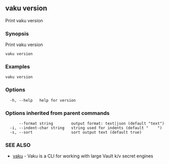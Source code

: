 ## vaku version

Print vaku version

### Synopsis

Print vaku version

```
vaku version
```

### Examples

```
vaku version
```

### Options

```
  -h, --help   help for version
```

### Options inherited from parent commands

```
      --format string        output format: text|json (default "text")
  -i, --indent-char string   string used for indents (default "    ")
  -s, --sort                 sort output text (default true)
```

### SEE ALSO

* [vaku](vaku.md)	 - Vaku is a CLI for working with large Vault k/v secret engines


